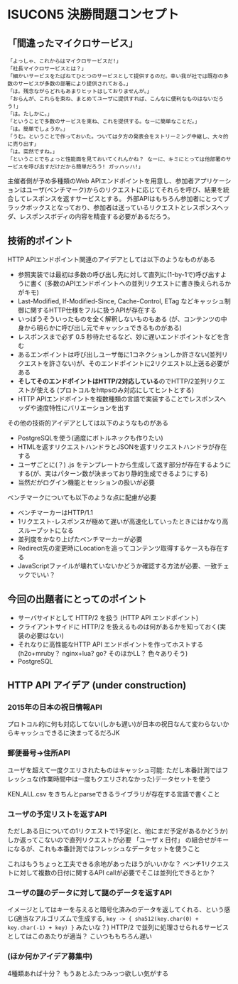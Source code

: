 # ISUCON5 決勝問題コンセプト

## 「間違ったマイクロサービス」

```
「よっしゃ、これからはマイクロサービスだ!」
「社長マイクロサービスとは？」
「細かいサービスをたばねてひとつのサービスとして提供するのだ。幸い我が社では既存の多数のサービスが多数の部署により提供されておる。」
「は。残念ながらどれもあまりヒットはしておりませんが。」
「おらんが、これらを束ね、まとめてユーザに提供すれば、こんなに便利なものはないだろう!」
「は。たしかに。」
「ということで多数のサービスを束ね、これを提供する。なーに簡単なことだ。」
「は。簡単でしょうか。」
「うむ。ということで作っておいた。ついては夕方の発表会をストリーミング中継し、大々的に売り出す」
「は。突然ですね。」
「ということでちょっと性能面を見ておいてくれんかね？ なーに、キミにとっては他部署のサービスを呼び出すだけだから簡単だろう! ガッハッハ!」
```

主催者側が予め多種類のWeb APIエンドポイントを用意し、参加者アプリケーションはユーザ(ベンチマーク)からのリクエストに応じてそれらを呼び、結果を統合してレスポンスを返すサービスとする。
外部APIはもちろん参加者にとってブラックボックスとなっており、参加者は送っているリクエストとレスポンスヘッダ、レスポンスボディの内容を精査する必要があるだろう。

## 技術的ポイント

HTTP APIエンドポイント関連のアイデアとしては以下のようなものがある

* 参照実装では最初は多数の呼び出し先に対して直列に(1-by-1で)呼び出すように書く (多数のAPIエンドポイントへの並列リクエストに書き換えられるかがキモ)
* Last-Modified, If-Modified-Since, Cache-Control, ETag などキャッシュ制御に関するHTTP仕様をフルに扱うAPIが存在する
* いっぽうそういったものを全く解釈しないものもある (が、コンテンツの中身から明らかに呼び出し元でキャッシュできるものがある)
* レスポンスまで必ず 0.5 秒待たせるなど、妙に遅いエンドポイントなどを含む
* あるエンポイントは呼び出しユーザ毎に1コネクションしか許さない(並列リクエストを許さない)が、そのエンドポイントに2リクエスト以上送る必要がある
* **そしてそのエンドポイントはHTTP/2対応している**のでHTTP/2並列リクエストが使える (プロトコルをhttpsのみ対応にしてヒントとする)
* HTTP APIエンドポイントを複数種類の言語で実装することでレスポンスヘッダや速度特性にバリエーションを出す

その他の技術的アイデアとしては以下のようなものがある

* PostgreSQLを使う(適度にボトルネックも作りたい)
* HTMLを返すリクエストハンドラとJSONを返すリクエストハンドラが存在する
* ユーザごとに(？) .js をテンプレートから生成して返す部分が存在するようにする(が、実はパターン数が決まっており静的生成できるようにする)
* 当然だがログイン機能とセッションの扱いが必要

ベンチマークについても以下のような点に配慮が必要

* ベンチマーカーはHTTP/1.1
* 1リクエスト-レスポンスが極めて遅いが高速化していったときにはかなり高スループットになる
* 並列度をかなり上げたベンチマーカーが必要
* Redirect先の変更時にLocationを追ってコンテンツ取得するケースも存在する
* JavaScriptファイルが壊れていないかどうか確認する方法が必要、一致チェックでいい？

## 今回の出題者にとってのポイント

* サーバサイドとして HTTP/2 を扱う (HTTP API エンドポイント)
* クライアントサイドに HTTP/2 を扱えるものは何があるかを知っておく(実装の必要はない)
* それなりに高性能なHTTP API エンドポイントを作ってホストする (h2o+mruby？ nginx+lua? go? そのほかLL？ 色々ありそう)
* PostgreSQL

## HTTP API アイデア (under construction)

### 2015年の日本の祝日情報API

プロトコル的に何も対応してない(しかも遅い)が日本の祝日なんて変わらないからキャッシュできるに決まってるだろJK

### 郵便番号→住所API

ユーザを超えて一度クエリされたものはキャッシュ可能: ただし本番計測ではフレッシュな(作業時間中は一度もクエリされなかった)データセットを使う

KEN_ALL.csv をきちんとparseできるライブラリが存在する言語で書くこと

### ユーザの予定リストを返すAPI

ただしある日についての1リクエストで1予定(と、他にまだ予定があるかどうか)しか返ってこないので直列リクエストが必要
「ユーザ x 日付」 の組合せがキーになるが、これも本番計測ではフレッシュなデータセットを使うこと

これはもうちょっと工夫できる余地があったほうがいいかな？ ベンチ1リクエストに対して複数の日付に関するAPI callが必要でそこは並列化できるとか？

### ユーザの謎のデータに対して謎のデータを返すAPI

イメージとしてはキーを与えると暗号化済みのデータを返してくれる、という感じ(適当なアルゴリズムで生成する, `key -> { sha512(key.char(0) + key.char(-1) + key) }` みたいな？)
HTTP/2 で並列に処理させられるサービスとしてはこのあたりが適当？
こいつももちろん遅い

### (ほか何かアイデア募集中)

4種類あれば十分？ もうあとふたつみっつ欲しい気がする
